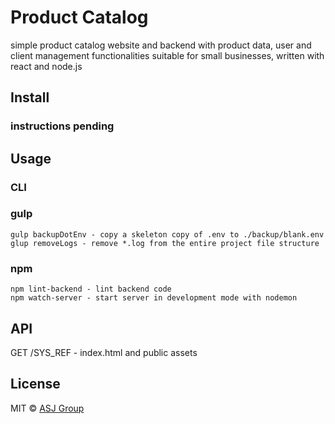 # Product Catalog
simple product catalog website and backend with product data, user and client management functionalities suitable for small businesses, written with react and node.js

## Install
### instructions pending

## Usage
### CLI
### gulp
```
gulp backupDotEnv - copy a skeleton copy of .env to ./backup/blank.env
glup removeLogs - remove *.log from the entire project file structure
```
### npm
```
npm lint-backend - lint backend code
npm watch-server - start server in development mode with nodemon
```

## API
GET /SYS_REF - index.html and public assets

## License
MIT © [ASJ Group](chiayu.tsai.personal@gmail.com)
